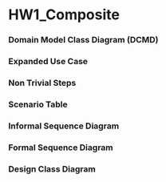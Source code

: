 # HW1_Composite

### Domain Model Class Diagram (DCMD)


### Expanded Use Case


### Non Trivial Steps


### Scenario Table


### Informal Sequence Diagram

### Formal Sequence Diagram

### Design Class Diagram


